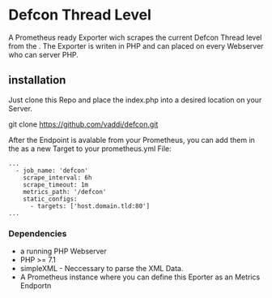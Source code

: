 # Defcon Thread Level #

A Prometheus ready Exporter wich scrapes the current Defcon Thread level from the [](https://www.mi5.gov.uk/). The Exporter is writen in PHP and can placed on every Webserver who can server PHP.


## installation ##

Just clone this Repo and place the index.php into a desired location on your Server.

  git clone https://github.com/vaddi/defcon.git

After the Endpoint is avalable from your Prometheus, you can add them in the as a new Target to your prometheus.yml File:
```
...
  - job_name: 'defcon'
    scrape_interval: 6h
    scrape_timeout: 1m
    metrics_path: '/defcon'
    static_configs:
      - targets: ['host.domain.tld:80']
...
```

### Dependencies ###

- a running PHP Webserver
- PHP >= 7.1
- simpleXML - Neccessary to parse the XML Data.
- A Prometheus instance where you can define this Eporter as an Metrics Endportn

